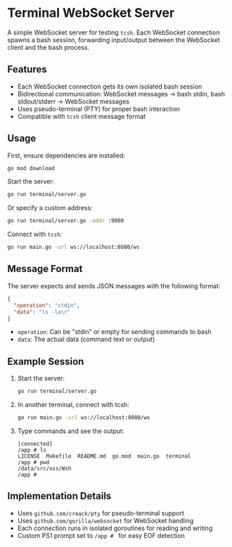 # Terminal WebSocket Server

A simple WebSocket server for testing `tcsh`. Each WebSocket connection spawns a bash session, forwarding input/output between the WebSocket client and the bash process.

## Features

- Each WebSocket connection gets its own isolated bash session
- Bidirectional communication: WebSocket messages → bash stdin, bash stdout/stderr → WebSocket messages
- Uses pseudo-terminal (PTY) for proper bash interaction
- Compatible with `tcsh` client message format

## Usage

First, ensure dependencies are installed:

```bash
go mod download
```

Start the server:

```bash
go run terminal/server.go
```

Or specify a custom address:

```bash
go run terminal/server.go -addr :9000
```

Connect with `tcsh`:

```bash
go run main.go -url ws://localhost:8080/ws
```

## Message Format

The server expects and sends JSON messages with the following format:

```json
{
  "operation": "stdin",
  "data": "ls -la\r"
}
```

- `operation`: Can be "stdin" or empty for sending commands to bash
- `data`: The actual data (command text or output)

## Example Session

1. Start the server:
   ```bash
   go run terminal/server.go
   ```

2. In another terminal, connect with tcsh:
   ```bash
   go run main.go -url ws://localhost:8080/ws
   ```

3. Type commands and see the output:
   ```
   [connected]
   /app # ls
   LICENSE  Makefile  README.md  go.mod  main.go  terminal
   /app # pwd
   /data/src/oss/Wsh
   /app #
   ```

## Implementation Details

- Uses `github.com/creack/pty` for pseudo-terminal support
- Uses `github.com/gorilla/websocket` for WebSocket handling
- Each connection runs in isolated goroutines for reading and writing
- Custom PS1 prompt set to `/app # ` for easy EOF detection
